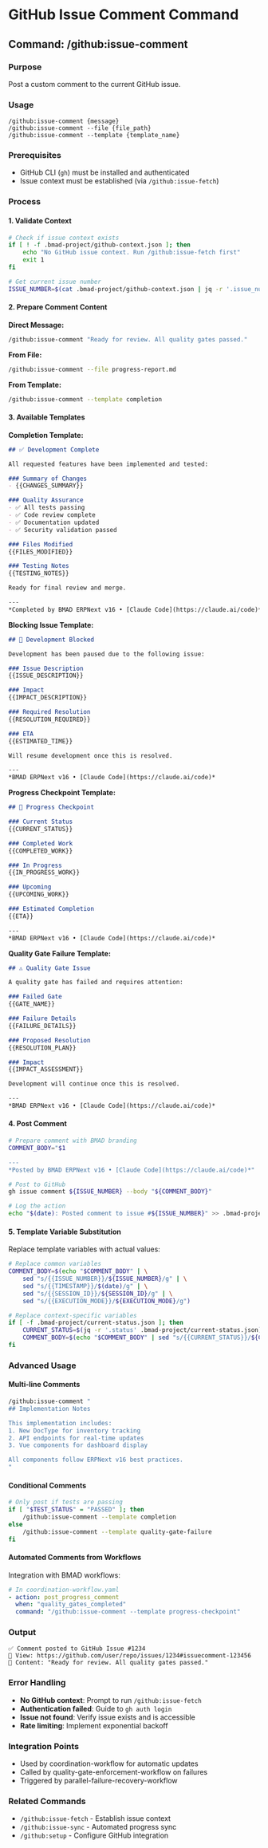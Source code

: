 # GitHub Issue Comment Command

## Command: /github:issue-comment

### Purpose
Post a custom comment to the current GitHub issue.

### Usage
```
/github:issue-comment {message}
/github:issue-comment --file {file_path}
/github:issue-comment --template {template_name}
```

### Prerequisites
- GitHub CLI (`gh`) must be installed and authenticated
- Issue context must be established (via `/github:issue-fetch`)

### Process

#### 1. Validate Context
```bash
# Check if issue context exists
if [ ! -f .bmad-project/github-context.json ]; then
    echo "No GitHub issue context. Run /github:issue-fetch first"
    exit 1
fi

# Get current issue number
ISSUE_NUMBER=$(cat .bmad-project/github-context.json | jq -r '.issue_number')
```

#### 2. Prepare Comment Content

**Direct Message:**
```bash
/github:issue-comment "Ready for review. All quality gates passed."
```

**From File:**
```bash
/github:issue-comment --file progress-report.md
```

**From Template:**
```bash
/github:issue-comment --template completion
```

#### 3. Available Templates

**Completion Template:**
```markdown
## ✅ Development Complete

All requested features have been implemented and tested:

### Summary of Changes
- {{CHANGES_SUMMARY}}

### Quality Assurance
- ✅ All tests passing
- ✅ Code review complete  
- ✅ Documentation updated
- ✅ Security validation passed

### Files Modified
{{FILES_MODIFIED}}

### Testing Notes
{{TESTING_NOTES}}

Ready for final review and merge.

---
*Completed by BMAD ERPNext v16 • [Claude Code](https://claude.ai/code)*
```

**Blocking Issue Template:**
```markdown
## 🚫 Development Blocked

Development has been paused due to the following issue:

### Issue Description
{{ISSUE_DESCRIPTION}}

### Impact
{{IMPACT_DESCRIPTION}}

### Required Resolution
{{RESOLUTION_REQUIRED}}

### ETA
{{ESTIMATED_TIME}}

Will resume development once this is resolved.

---
*BMAD ERPNext v16 • [Claude Code](https://claude.ai/code)*
```

**Progress Checkpoint Template:**
```markdown
## 📍 Progress Checkpoint

### Current Status
{{CURRENT_STATUS}}

### Completed Work
{{COMPLETED_WORK}}

### In Progress
{{IN_PROGRESS_WORK}}

### Upcoming
{{UPCOMING_WORK}}

### Estimated Completion
{{ETA}}

---
*BMAD ERPNext v16 • [Claude Code](https://claude.ai/code)*
```

**Quality Gate Failure Template:**
```markdown
## ⚠️ Quality Gate Issue

A quality gate has failed and requires attention:

### Failed Gate
{{GATE_NAME}}

### Failure Details
{{FAILURE_DETAILS}}

### Proposed Resolution
{{RESOLUTION_PLAN}}

### Impact
{{IMPACT_ASSESSMENT}}

Development will continue once this is resolved.

---
*BMAD ERPNext v16 • [Claude Code](https://claude.ai/code)*
```

#### 4. Post Comment
```bash
# Prepare comment with BMAD branding
COMMENT_BODY="$1

---
*Posted by BMAD ERPNext v16 • [Claude Code](https://claude.ai/code)*"

# Post to GitHub
gh issue comment ${ISSUE_NUMBER} --body "${COMMENT_BODY}"

# Log the action
echo "$(date): Posted comment to issue #${ISSUE_NUMBER}" >> .bmad-project/github-activity.log
```

#### 5. Template Variable Substitution
Replace template variables with actual values:
```bash
# Replace common variables
COMMENT_BODY=$(echo "$COMMENT_BODY" | \
    sed "s/{{ISSUE_NUMBER}}/${ISSUE_NUMBER}/g" | \
    sed "s/{{TIMESTAMP}}/$(date)/g" | \
    sed "s/{{SESSION_ID}}/${SESSION_ID}/g" | \
    sed "s/{{EXECUTION_MODE}}/${EXECUTION_MODE}/g")

# Replace context-specific variables
if [ -f .bmad-project/current-status.json ]; then
    CURRENT_STATUS=$(jq -r '.status' .bmad-project/current-status.json)
    COMMENT_BODY=$(echo "$COMMENT_BODY" | sed "s/{{CURRENT_STATUS}}/${CURRENT_STATUS}/g")
fi
```

### Advanced Usage

#### Multi-line Comments
```bash
/github:issue-comment "
## Implementation Notes

This implementation includes:
1. New DocType for inventory tracking
2. API endpoints for real-time updates
3. Vue components for dashboard display

All components follow ERPNext v16 best practices.
"
```

#### Conditional Comments
```bash
# Only post if tests are passing
if [ "$TEST_STATUS" = "PASSED" ]; then
    /github:issue-comment --template completion
else
    /github:issue-comment --template quality-gate-failure
fi
```

#### Automated Comments from Workflows
Integration with BMAD workflows:
```yaml
# In coordination-workflow.yaml
- action: post_progress_comment
  when: "quality_gates_completed"
  command: "/github:issue-comment --template progress-checkpoint"
```

### Output
```
✅ Comment posted to GitHub Issue #1234
🔗 View: https://github.com/user/repo/issues/1234#issuecomment-123456
📝 Content: "Ready for review. All quality gates passed."
```

### Error Handling
- **No GitHub context**: Prompt to run `/github:issue-fetch`
- **Authentication failed**: Guide to `gh auth login`
- **Issue not found**: Verify issue exists and is accessible
- **Rate limiting**: Implement exponential backoff

### Integration Points
- Used by coordination-workflow for automatic updates
- Called by quality-gate-enforcement-workflow on failures
- Triggered by parallel-failure-recovery-workflow

### Related Commands
- `/github:issue-fetch` - Establish issue context
- `/github:issue-sync` - Automated progress sync
- `/github:setup` - Configure GitHub integration